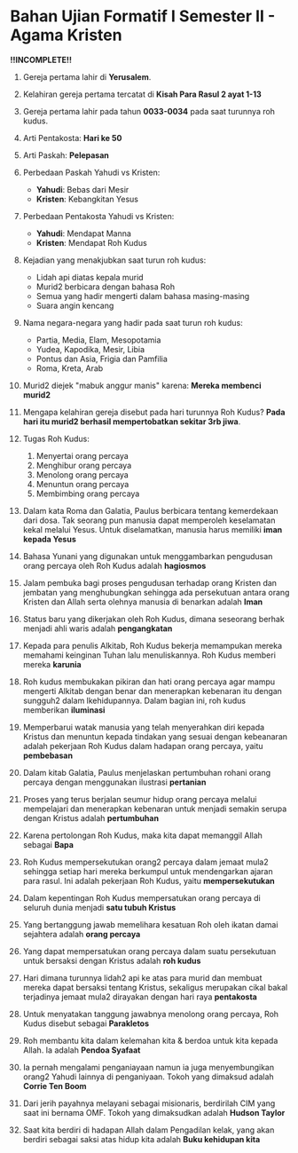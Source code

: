 # Bahan Ujian Formatif I Semester II - Agama Kristen

**!!INCOMPLETE!!**

1. Gereja pertama lahir di **Yerusalem**.
2. Kelahiran gereja pertama tercatat di **Kisah Para Rasul 2 ayat 1-13**
3. Gereja pertama lahir pada tahun **0033-0034** pada saat turunnya roh kudus.
4. Arti Pentakosta: **Hari ke 50**
5. Arti Paskah: **Pelepasan**
6. Perbedaan Paskah Yahudi vs Kristen:
    - **Yahudi**: Bebas dari Mesir
    - **Kristen**: Kebangkitan Yesus
7. Perbedaan Pentakosta Yahudi vs Kristen:
    - **Yahudi**: Mendapat Manna
    - **Kristen**: Mendapat Roh Kudus
8. Kejadian yang menakjubkan saat turun roh kudus:
    - Lidah api diatas kepala murid
    - Murid2 berbicara dengan bahasa Roh
    - Semua yang hadir mengerti dalam bahasa masing-masing
    - Suara angin kencang
9. Nama negara-negara yang hadir pada saat turun roh kudus:
    - Partia, Media, Elam, Mesopotamia
    - Yudea, Kapodika, Mesir, Libia
    - Pontus dan Asia, Frigia dan Pamfilia
    - Roma, Kreta, Arab
10. Murid2 diejek "mabuk anggur manis" karena: **Mereka membenci murid2**
11. Mengapa kelahiran gereja disebut pada hari turunnya Roh Kudus? **Pada hari itu murid2 berhasil mempertobatkan sekitar 3rb jiwa**.
12. Tugas Roh Kudus:
    1. Menyertai orang percaya
    2. Menghibur orang percaya
    3. Menolong orang percaya
    4. Menuntun orang percaya
    5. Membimbing orang percaya

1. Dalam kata Roma dan Galatia, Paulus berbicara tentang kemerdekaan dari dosa. Tak seorang pun manusia dapat memperoleh keselamatan kekal melalui Yesus. Untuk diselamatkan, manusia harus memiliki **iman kepada Yesus**
2. Bahasa Yunani yang digunakan untuk menggambarkan pengudusan orang percaya oleh Roh Kudus adalah **hagiosmos**
3. Jalam pembuka bagi proses pengudusan terhadap orang Kristen dan jembatan yang menghubungkan sehingga ada persekutuan antara orang Kristen dan Allah serta olehnya manusia di benarkan adalah **Iman**
4. Status baru yang dikerjakan oleh Roh Kudus, dimana seseorang berhak menjadi ahli waris adalah **pengangkatan**
5. Kepada para penulis Alkitab, Roh Kudus bekerja memampukan mereka memahami keinginan Tuhan lalu menuliskannya. Roh Kudus memberi mereka **karunia** 
6. Roh kudus membukakan pikiran dan hati orang percaya agar mampu mengerti Alkitab dengan benar dan menerapkan kebenaran itu dengan sungguh2 dalam lkehidupannya. Dalam bagian ini, roh kudus memberikan **iluminasi**
7. Memperbarui watak manusia yang telah menyerahkan diri kepada Kristus dan menuntun kepada tindakan yang sesuai dengan kebeanaran adalah pekerjaan Roh Kudus dalam hadapan orang percaya, yaitu **pembebasan**
8. Dalam kitab Galatia, Paulus menjelaskan pertumbuhan rohani orang percaya dengan menggunakan ilustrasi **pertanian**
9. Proses yang terus berjalan seumur hidup orang percaya melalui mempelajari dan menerapkan kebenaran untuk menjadi semakin serupa dengan Kristus adalah **pertumbuhan**
10. Karena pertolongan Roh Kudus, maka kita dapat memanggil Allah sebagai **Bapa**
11. Roh Kudus mempersekutukan orang2 percaya dalam jemaat mula2 sehingga setiap hari mereka berkumpul untuk mendengarkan ajaran para rasul. Ini adalah pekerjaan Roh Kudus, yaitu **mempersekutukan**
12. Dalam kepentingan Roh Kudus mempersatukan orang percaya di seluruh dunia menjadi **satu tubuh Kristus**
13. Yang bertanggung jawab memelihara kesatuan Roh oleh ikatan damai sejahtera adalah **orang percaya**
14. Yang dapat mempersatukan orang percaya dalam suatu persekutuan untuk bersaksi dengan Kristus adalah **roh kudus**
15. Hari dimana turunnya lidah2 api ke atas para murid dan membuat mereka dapat bersaksi tentang Kristus, sekaligus merupakan cikal bakal terjadinya jemaat mula2 dirayakan dengan hari raya **pentakosta**
16. Untuk menyatakan tanggung jawabnya menolong orang percaya, Roh Kudus  disebut sebagai **Parakletos**
17. Roh membantu kita dalam kelemahan kita & berdoa untuk kita kepada Allah. Ia adalah **Pendoa Syafaat**
18. Ia pernah mengalami penganiayaan namun ia juga menyembungikan orang2 Yahudi lainnya di penganiyaan. Tokoh yang dimaksud adalah **Corrie Ten Boom**
19. Dari jerih payahnya melayani sebagai misionaris, berdirilah CIM yang saat ini bernama OMF. Tokoh yang dimaksudkan adalah **Hudson Taylor**
20. Saat kita berdiri di hadapan Allah dalam Pengadilan kelak, yang akan berdiri sebagai saksi atas hidup kita adalah **Buku kehidupan kita**